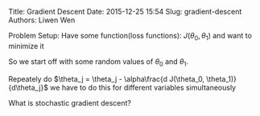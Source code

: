 Title: Gradient Descent
Date: 2015-12-25 15:54
Slug: gradient-descent
Authors: Liwen Wen

Problem Setup: Have some function(loss functions): $J(\theta_0, \theta_1)$ and want to minimize it

So we start off with some random values of $\theta_0$ and $\theta_1$.

Repeately do $\theta_j = \theta_j - \alpha\frac{d J(\theta_0, \theta_1)}{d\theta_j}$ we have to do this for different variables simultaneously

What is stochastic gradient descent?
